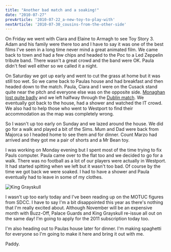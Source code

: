 ```yaml
---
title: "Another bad match and a soaking!"
date: "2010-07-27"
prevArticle: '2010-07-22_a-new-toy-to-play-with'
nextArticle: '2010-07-30_cousins-from-the-other-side'
---
```

On Friday we went with Ciara and Elaine to Armagh to see Toy Story 3. Adam and his family were there too and I have to say it was one of the best films I've seen in a long time never mind a great animated film. We came back to town and had a few chips and headed to the Poc to a Led Zeppelin tribute band. There wasn't a great crowd and the band were OK. Paula didn't feel well either so we called it a night.

On Saturday we got up early and went to cut the grass at home but it was still too wet. So we came back to Paulas house and had breakfast and then headed down to the match. Paula, Ciara and I were on the Cusack stand quite near the pitch and everyone else was on the opposite side. [Monaghan lost quite badly](http://www.rte.ie/sport/gaa/championship/2010/0724/monaghan_kildare.html) and we left halfway through the [Dublin match](http://www.rte.ie/sport/gaa/championship/2010/0724/dublin_louth.html). We eventually got back to the house, had a shower and watched the IT crowd. We also had to help those who went to Westport to find their accommodation as the map was completely wrong.

So I wasn't up too early on Sunday and we lazed around the house. We did go for a walk and played a bit of the Sims. Mum and Dad were back from Majorca so I headed home to see them and for dinner. Count Marzo had arrived and they got me a pair of shorts and a Mr Bean toy. 

I was working on Monday evening but I spent most of the time trying to fix Pauls computer. Paula came over to the flat too and we decided to go for a walk. There was no football as a lot of our players were actually in Westport. It had started spitting when we left but it wasn't too bad. Of course by the time we got back we were soaked. I had to have a shower and Paula eventually had to leave in some of my clothes.

![King Grayskull](/images/king_grayskull.jpg "The only figure I'm waiting for")

I wasn't up too early today and I've been reading up on the MOTUC figures from SDCC. I have to say I'm a bit disappointed this year as there's nothing that I'm really excited about. Although November will be an expensive month with Buzz-Off, Palace Guards and King Grayskull re-issue all out on the same day! I'm going to apply for the 2011 subscription today too.

I'm also heading out to Paulas house later for dinner. I'm making spaghetti for everyone so I'm going to make it here and bring it out with me.

Paddy.